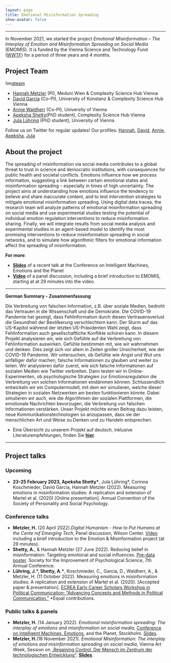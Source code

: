 ```yaml
---
layout: page
title: Emotional Misinformation Spreading
show-avatar: false
---
```


___

In November 2021, we started the project *Emotional Misinformation – The Interplay of Emotion and Misinformation Spreading on Social Media* (EMOMIS). It is funded by the Vienna Science and Technology Fund ([WWTF](https://wwtf.at/funding/programmes/ict/ICT20-028/)) for a period of three years and 4 months.

## Project Team

!img[team](/assets/img/emomis_team.svg)

* [Hannah Metzler](https://hannahmetzler.eu) (PI), Meduni Wien & Complexity Science Hub Vienna
* [David Garcia](https://dgarcia.eu) (Co-PI), University of Konstanz & Complexity Science Hub Vienna
* [Annie Waldherr](https://compcommlab.univie.ac.at/team/annie-waldherr/) (Co-PI), University of Vienna
* [Apeksha Shetty](https://www.csh.ac.at/researcher/apeksha-shetty/)(PhD student), Complexity Science Hub Vienna
* [Jula Lühring](https://publizistik.univie.ac.at/institut/mitarbeiterinnen-mitarbeiter/praedocs/luehring-jula/) (PhD student), University of Vienna

Follow us on Twitter for regular updates! 
Our profiles: [Hannah](https://twitter.com/hannahmetzler1), [David](https://twitter.com/dgarcia_eu), [Annie](https://twitter.com/annie_waldherr), [Apeksha](https://twitter.com/apeksha_sh), [Jula](https://twitter.com/lue_jula)

## About the project

The spreading of misinformation via social media contributes to a global threat to trust in science and democratic institutions, with consequences for public health and societal conflicts. Emotions influence how we process information, suggesting a link between certain emotional states and misinformation spreading – especially in times of high uncertainty. The project aims at understanding how emotions influence the tendency to believe and share inaccurate content, and to test intervention strategies to mitigate emotional misinformation spreading. Using digital data traces, the research team will analyze patterns of emotional misinformation spreading on social media and use experimental studies  testing the potential of individual emotion regulation interventions to reduce misinformation sharing. Finally, we will integrate results from social media analysis and experimental studies in an agent-based model to identify the most promising interventions to reduce misinformation spreading in social networks, and to simulate how algorithmic filters for emotional information affect the spreading of misinformation.

**For more**: 
* [**Slides**](https://hannahmetzler.eu/emomis_stockholm) of a recent talk at the Conference on Intelligent Machines, Emotions and the Planet
* [**Video**](https://www.wilsoncenter.org/event/digital-humanism-how-put-humans-center-emerging-tech) of a panel discussion, including a brief introduction to EMOMIS, starting at at 29 minutes into the video. 

___


**German Summary - Zusammenfassung**

Die Verbreitung von falschen Information, z.B. über soziale Medien, bedroht das Vertrauen in die Wissenschaft und die Demokratie. Die COVID-19 Pandemie hat gezeigt, dass Fehlinformation durch diesen Vertrauensverlust die Gesundheit der Bevölkerung verschlechtern kann. Der Sturm auf das US-Kapitol während der letzten US-Präsidenten Wahl zeigt, dass Fehlinformation auch gesellschaftliche Konflikte schüren kann. In diesem Projekt analysieren wir, wie sich Gefühle auf die Verbreitung von Fehlinformation auswirken. Gefühle bestimmen mit, wie wir wahrnehmen und denken. Dies zeigt sich vor allem in Zeiten großer Unsicherheit, wie der COVID-19 Pandemie. Wir untersuchen, ob Gefühle wie Angst und Wut uns anfälliger dafür machen, falsche Informationen zu glauben und weiter zu teilen. Wir analysieren dafür zuerst, wie sich falsche Informationen auf sozialen Medien wie Twitter verbreiten. Dann testen wir in Online-Experimenten, ob psychologische Strategien zur Emotionsregulation die Verbreitung von solchen Informationen eindämmen können. Schlussendlich entwickeln wir ein Computermodell, mit dem wir simulieren, welche dieser Strategien in sozialen Netzwerken am besten funktionieren könnte. Dabei  simulieren wir auch, wie die Algorithmen der sozialen Plattformen, die emotionale Nachrichten bevorzugen, die Verbreitung von falschen Informationen verstärken. Unser Projekt möchte einen Beitrag dazu leisten, neue Kommunikationstechnologien so anzupassen, dass sie der menschlichen Art und Weise zu Denken und zu Handeln entsprechen.

* Eine Übersicht zu unserem Projekt auf deutsch, inklusive Literaturempfehlungen, finden Sie [**hier**](https://hannahmetzler.eu/viennaartweek/). 

___

## Project talks

### Upcoming

* **23-25 February 2023, Apeksha Shetty\***, Jula Lühring\*, Corinna Koschmieder, David Garcia, Hannah Metzler (2022). Measuring emotions in misinformation studies: A replication and extension of Martel et al. (2020) [Online  presentation]. Annual Convention of the Society of Personality and Social Psychology.


### Conference talks

* **Metzler, H.** (20 April 2022)._Digital Humanism - How to Put Humans at the Cente rof Emerging Tech_, Panel discussion, Wilson Center. [Video](https://www.wilsoncenter.org/event/digital-humanism-how-put-humans-center-emerging-tech) including a brief introduction to the Emotion & Misinformation project (at 29 minutes). 
* **Shetty, A.**, & Hannah Metzler (27 June 2022). Reducing belief in misinformation: Targeting emotional and social influences. [Pre-data poster](https://osf.io/z3x98). Society for the Improvement of Psychological Science, 7th Annual Conference.
* __Lühring, J.\*, Shetty, A.\*__, Koschmieder, C., Garcia, D., Waldherr, A., & Metzler, H. (11 October 2022). Measuring emotions in misinformation studies: A replication and extension of Martel et al. (2020). [Accepted paper & presentation]. [ECREA Early Career Scholars Workshop in Political Communication: “Advancing Concepts and Methods in Political Communication.”](https://ecrea.eu/event-4795610) *Equal contributions.

### Public talks & panels

* **Metzler, H.** (14 January 2022). _Emotional misinformation spreading: The interplay of emotions and misinformation on social media_, [Conference on Intelligent Machines, Emotions](https://hopin.com/events/intelligentmachinesemotionsourplanet#schedule), and the Planet, Stockholm. [Slides](https://hannahmetzler.eu/emomis_stockholm).
* **Metzler, H.**(18 November 2021). _Emotional Misinformation: The interplay of emotions and misinformation spreading on social media_, Vienna Art Week, Session on [„Regaining Control. Der Mensch im Zentrum der technologischen Entwicklung“](https://www.viennaartweek.at/de/program/losing-control-line-up/). **[Slides](https://hannahmetzler.eu/viennaartweek/)**.



